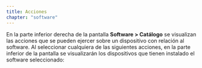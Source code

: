 ```yaml
---
title: Acciones
chapter: "software"
---
```


En la parte inferior derecha de la pantalla **Software &gt; Catálogo** se visualizan las acciones que se pueden ejercer sobre un dispositivo con relación al software. Al seleccionar cualquiera de las siguientes acciones, en la parte inferior de la pantalla se visualizarán los dispositivos que tienen instalado el software seleccionado:
